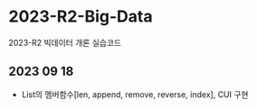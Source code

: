 # 2023-R2-Big-Data
2023-R2 빅데이터 개론 실습코드

## 2023 09 18
- List의 멤버함수[len, append, remove, reverse, index], CUI 구현
